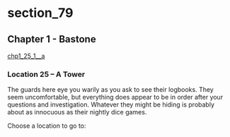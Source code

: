 
# section_79

## Chapter 1 - Bastone

[chp1_25_1__a](../../decomp/app/src/main/res/raw/chp1_25_1__a.mp3 ':include :type=audio')

### Location 25 – A Tower

The guards here eye you warily as you ask to see their logbooks. They seem uncomfortable, but everything does appear to be in order after your questions and investigation. Whatever they might be hiding is probably about as innocuous as their nightly dice games.


Choose a location to go to:


